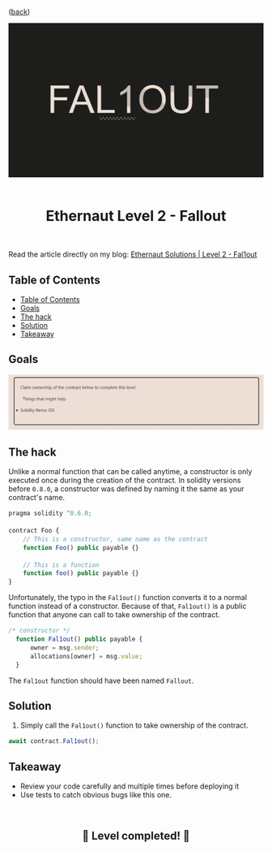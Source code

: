 <div align="center">
<p align="left">(<a href="https://github.com/Pedrojok01/Ethernaut-Solutions?tab=readme-ov-file#solutions">back</a>)</p>

<img src="../assets/levels/2-fallout.webp" width="600px"/>
<br><br>
<h1><strong>Ethernaut Level 2 - Fallout</strong></h1>

</div>
<br>

Read the article directly on my blog: [Ethernaut Solutions | Level 2 - Fal1out](https://blog.pedrojok.com/the-ethernaut-ctf-solutions-02-fallout)

## Table of Contents

- [Table of Contents](#table-of-contents)
- [Goals](#goals)
- [The hack](#the-hack)
- [Solution](#solution)
- [Takeaway](#takeaway)

## Goals

<img src="../assets/requirements/2-fallout-requirements.webp" width="800px"/>

## The hack

Unlike a normal function that can be called anytime, a constructor is only executed once during the creation of the contract. In solidity versions before `0.8.0`, a constructor was defined by naming it the same as your contract's name.

```javascript
pragma solidity ^0.6.0;

contract Foo {
    // This is a constructor, same name as the contract
    function Foo() public payable {}

    // This is a function
    function foo() public payable {}
}
```

Unfortunately, the typo in the `Fal1out()` function converts it to a normal function instead of a constructor. Because of that, `Fal1out()` is a public function that anyone can call to take ownership of the contract.

```javascript
/* constructor */
  function Fal1out() public payable {
      owner = msg.sender;
      allocations[owner] = msg.value;
  }
```

The `Fal1out` function should have been named `Fallout`.

## Solution

1. Simply call the `Fal1out()` function to take ownership of the contract.

```javascript
await contract.Fal1out();
```

## Takeaway

- Review your code carefully and multiple times before deploying it
- Use tests to catch obvious bugs like this one.

<div align="center">
<br>
<h2>🎉 Level completed! 🎉</h2>
</div>
